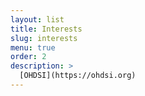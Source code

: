 ```yaml
---
layout: list
title: Interests
slug: interests
menu: true
order: 2
description: >
  [OHDSI](https://ohdsi.org)
---
```

